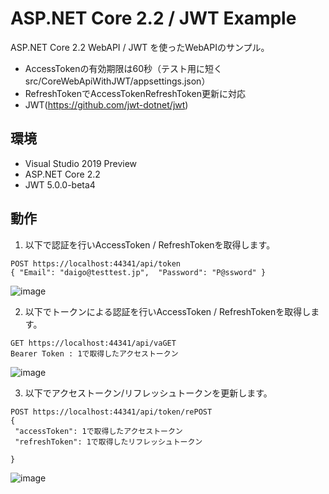 # ASP.NET Core 2.2 / JWT Example
ASP.NET Core 2.2 WebAPI / JWT を使ったWebAPIのサンプル。  

* AccessTokenの有効期限は60秒（テスト用に短く src/CoreWebApiWithJWT/appsettings.json）  
* RefreshTokenでAccessTokenRefreshToken更新に対応  
* JWT(https://github.com/jwt-dotnet/jwt)  

## 環境  

* Visual Studio 2019 Preview  
* ASP.NET Core 2.2  
* JWT 5.0.0-beta4  

## 動作  
1. 以下で認証を行いAccessToken / RefreshTokenを取得します。  
```
POST https://localhost:44341/api/token
{ "Email": "daigo@testtest.jp",  "Password": "P@ssword" }
```
![image](https://user-images.githubusercontent.com/1695858/51103094-d8ff2580-1824-11e9-8827-d94521d11107.png)

2. 以下でトークンによる認証を行いAccessToken / RefreshTokenを取得します。  
```
GET https://localhost:44341/api/vaGET 
Bearer Token : 1で取得したアクセストークン
```
![image](https://user-images.githubusercontent.com/1695858/51103099-ddc3d980-1824-11e9-8253-4b1421a6a480.png)

3. 以下でアクセストークン/リフレッシュトークンを更新します。  
```
POST https://localhost:44341/api/token/rePOST 
{
 "accessToken": 1で取得したアクセストークン
 "refreshToken": 1で取得したリフレッシュトークン
    
}
```
![image](https://user-images.githubusercontent.com/1695858/51103111-e87e6e80-1824-11e9-8aa3-9691e4747e80.png)
